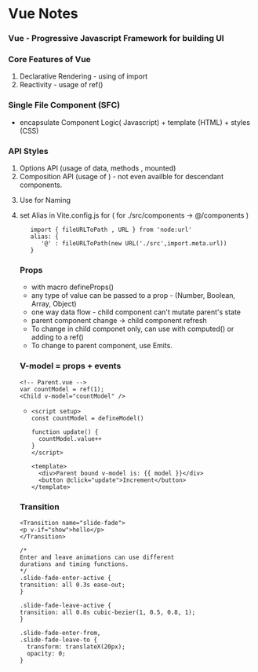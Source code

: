 # Vue Notes

### Vue - Progressive Javascript Framework for building UI

### Core Features of Vue
  1. Declarative Rendering - using of import
  2. Reactivity  - usage of ref()

### Single File Component (SFC)
  - encapsulate Component Logic( Javascript) + template (HTML) + styles (CSS)

### API Styles​
 1. Options API  (usage of data, methods , mounted)
 2. Composition API (usage of <script setup>)
 
### DOM - Document Object Model

  - API that load to show in web browser
  - Having thousands of nodes in single DOM -> Virtual DOM = represent actual DOM with Javascript Objects
  - DOM Vs Virtual DOM ( Blue Print Vs Actual)


### Text Interpolation
     "Mustache" ( မုတ်ဆိတ် ) syntax  - {{ msg }}
   - For Raw Html
      
    <span v-html="rawHtml"></span>  
 
  - For Attribue Binding
     Mustaches can not be used inside HTML Attribues

       <div v-bind:id="dynamicId"></div>
       
### Same-name Shorthand (over Vue 3.4)
   If the attribue has the same name with the Javascript value being bound, the syntax can be shortened to mit the attribute value: 
   
    <!-- same as :id="id" -->
    <div :id></div>
    <!-- this also works -->
    <div v-bind:id></div>

### Calling Functions - Functions can be called inside a binding expression

### Directives - special attributes with the v- prefix.

### Arguments - definded by a colon after the directive name
   
    <a v-bind:href="url"> .. </a>
    <!-- shorthand -->
    <a :href="url"> ... </a>
   -  Dynamic arguement - wrap with square brackets

### Reactivity 
    
    import { ref } from 'vue'

    export default {
    // `setup` is a special hook dedicated for the Composition API.
    setup() {
      const count = ref(0)

      function increment(){
        //.value is needed in Javascript
        count.value++;
      }

      // expose the ref to the template
      return {
        count
      }
     }
    }

  - Why need refs with .value instead of plain variables

    In standard Javascript, no way to detect the access or mutation of plain variables, but by intercepting the get and set operations of an objects' properties.

    Ref can hold any value type - nested objects, arrays or Javascript built-in data structures like Map.

### Shallow Refs - for avoiding the observation cost of large objects.

### Change to Reactive state, DOM is updated automatically. But not synchronously. Vue buffers util 'next tick' no matter how many state changes made.
   - To wait for the DOM update to complete after a state change, you can use the nextTick() global API:
     
    import { nextTick } from 'vue'

    async function increment() {
      count.value++
      await nextTick()
      // Now the DOM is updated
    }

### reactive()

 - Unlike ref that wraps the inner value in a special object, reactive() itself reactive.

### Computed property

- For complex logic that includes reactive data like getting total of books objects in reactive

       <script setup>
      import { reactive, computed } from 'vue'

      const author = reactive({
        name: 'John Doe',
        books: [
          'Vue 2 - Advanced Guide',
          'Vue 3 - Basic Guide',
          'Vue 4 - The Mystery'
        ]
      })

      // a computed ref
      const publishedBooksMessage = computed(() => {
        return author.books.length > 0 ? 'Yes' : 'No'
      })
      </script>

      <template>
        <p>Has published books:</p>
        <span>{{ publishedBooksMessage }}</span>
      </template>

  - will update when author.books changes.

 ### Computed Caching vs Methods

   - Computed properties are cached based on their reactive dependencies and will only re-evaluate when some of its reactive dependencies have changed.
   - Method invocation will always run the function whenever a re-render happens.

### Computed property are by default getter only. For writable computed, set getter and setter.

      <script setup>
      import {ref,computed} from 'vue'

      const firstName = ref('Eric');
      const lastName =  ref('Scheidel');

      const fullName = computed({
        //getter
        get(){
          return firstName.value + ' ' + lastName.value
        },
        set(newValue){
          [firstName.value,lastName.value] = newValue.split(' ')
        }
      });

      </script>


- Getter should be side effect free
- Avoid mutating computed value

### Class and Style Bindings

  :class ( short hand for v-bind:class)

    <div :class="{ active: isActive }"></div>

### Conditional Rendering ( v-if, v-else , v-else-if )

    <button @click="awesome = !awesome">Toggle</button>
    
    <h1 v-if="awesome">Vue is awesome!</h1>
    <h1 v-else>Oh no 😢</h1>

- For toggling more than one element, add v-if in <template>

### v-if Vs v-show
- v-show if toggle something very often ( higher initial render cost)
- v-if if condition is unlikely to change at runtime ( higher toggle cost )
    
### List Rendering ( v-for )

    const items = refe([{ message: 'Hello'} , { message: 'World'}]);

    <li v-for:"(item,index|key) in|of items">
      {{ item.message }}
    </li>

- With a range 

       <span v-for="n in 10"> {{ n }}</span>
- Recommended to provide a key attribute with v-for whenever possible including in Components, unless the iterated DOM content is simple

### Array Change Detection

  - push()
  - pop()
  - shift()
  - unshift()
  - splice()
  - sort()
  - reverse()

- filter(),contact() and slice() do not mutate original array, but always return a new array() , so need to replace old array with new one

       items.value = items.value.filter((item)=> item.message.match(/Foo/));

- for displaying Filtered/Sorted Resluts - Use with computed

       import {computed} from 'vue'
       const numbers = ref([1,2,3,4,5]);

       const evenNumbers = computed(()=>{
          return numbers.filter((n)=> n% 2 === 0)
       })

  ### Listening to Events

  - v-on:click="handler" -> shortcut -> @click="handler"
    1. Inline Hander - Inline Javascript
    2. Method Handler - call a Method
   
  ### Access Event Argument in Inline Handlers

        <!--- using $event special variable --->
        <button @click="warn('Some Warning',$event)">
          Submit
        </button>
  
        <!--- using inline arrow function --->
        <button @click="(event)=> warn('Some Warning',event)">
          Submit
        </button>

    Event Modifiers ( can be chainded like - .stop.prevent
  - .stop
  - .prevent
  - .self
  - .capture
  - .once
  - .passive
 
    Key Modifiers for Keyboard Event ( with @keyup )
  - .enter
  - .tab
  - .space
  - .esc
  - .delete ( captures both 'Delete' and 'Backspace' keys)
  - .up
  - .down
  - .left
  - .right
 
    System Modifiers 
  - .ctrl
  - .alt
  - .shift
  - .meta
  - use .exact for only defined system keys like @click.ctrl.exact or @click.exact - no system modifiers are pressed

        <input @keyup.alt.enter="clear" />
        <!-- Ctrl + Click -->
        <div @click.ctrl="doSomething">Do something</div>
 
     Mouse Button Modifiers ( with @mouse )
    - .left
    - .right
    - .middle

### Form Input Bindings

        <input 
        :value="text"
        @input="event => text = event.target.value">

v-model directive helps to 

       <input v-model="text">

 1. Textbox - <input></input>
 2. Multiline Text - <textarea v-model="text"></textarea>
 3. Checkbox - <input type="checkbox" v-model="checkNames" value="test"></input><label for="test">Test</label>
 4. Radio - <input type="radio" id="one" value="One" v-model="picked" -> same value for all/>
 5. Select - <select v-model="selected"> <option disabled value=""> </option> <option> Option A </option> </select>

 ### LifeCycle Hooks

 onMounted hook can be used to run after component initial rendering and created DOM nodes

 ### Watchers

 - watch function to trigger callback whenever a piece of reactive state changes:

       <script setup>
       import {ref,watch} from 'vue'

        const question = ref('')
       const answer = ref('Answer 1')
       const loading = ref(false);

       watch(question, async ( new , old )=>{
        if(new.includes('?'){
         loading.value = true
         answer.value = 'Thinking ... '
        try{
           const res = await fetch("test_url")
           answer.value = (await res.json()).answer
         } catch(error){
           answer.value = "error"
         } finally {
           loading.value = false
         }
        }
       });

       </script>

       <template>
         <p> Ask a yes/no question:
           <input v-model="question" :disabled="loading">
         </p>
         <p> {{ answer }} </p>
       </template>

   - default lazy watcher only whenever relevant state changes
   - Eager Watchers - with passing { immediate: true } option
   - Once Watchers ( Vue 3.4+) - with passing { once: true } option
   - WatchEffect() - no need to pass ref to be watched
   - Post Watchers - for avoiding multiple update state with passing { flush: 'post'}
   - Sync Watchers - with passing { flush: 'sync' }
   - Stopping Watchers - set by const unwatch = watchEffect();  and unwatch()
  
### Components

   - Props - custom attributes that are registered on a component - defineProps(['prop_name'])

     <!-- BlogPost.vue -->
    <script setup>
    defineProps(['title'])
    </script>

    <template>
      <h4>{{ title }}</h4>
    </template>

  - Then pass to it
    
         const posts = ref([
        { id: 1, title: 'My journey with Vue' },
        { id: 2, title: 'Blogging with Vue' },
        { id: 3, title: 'Why Vue is so fun' }
        ])

        <BlogPost
        v-for="post in posts"
        :key="post.id"
        :title="post.title"
         />

    - Emits - catching emitted events from component - defineEmits('event-name'])
   
    - Slot <slot /> can be used for passig content to a component
    - Dynamic component with <component :is="tabs[currentTab]"></component>

          <ConfirmDialog
          :is-open="isLogoutDialogOpen" title="Confirm" message="Are you sure you want to logout?"
          @close="isLogoutDialogOpen = false" @ok="logout"
          />

### Component Registeration - Global vs Local

- Global ( using app.component() )
- Local ( import ComponentA from './ComponentA.vue'; in <script setup> </script>) - not even availble for descendant components.

- Use <PascalCase /> for Naming
- set Alias in Vite.config.js for ( for ./src/components -> @/components )
    
         import { fileURLToPath , URL } from 'node:url'
         alias: {
            '@' : fileURLToPath(new URL('./src',import.meta.url))
         }

### Props
  - with macro defineProps()
  - any type of value can be passed to a prop - (Number, Boolean, Array, Object)
  - one way data flow - child component can't mutate parent's state
  - parent component change -> child component refresh
  - To change in child componet only, can use with computed() or adding to a ref()
  - To change to parent component, use Emits.

### V-model = props + events
    <!-- Parent.vue -->
    var countModel = ref(1);
    <Child v-model="countModel" />
-
    <!-- Child.vue -->
      <script setup>
      const countModel = defineModel()

      function update() {
        countModel.value++
      }
      </script>

      <template>
        <div>Parent bound v-model is: {{ model }}</div>
        <button @click="update">Increment</button>
      </template>


### Transition

    <Transition name="slide-fade">
    <p v-if="show">hello</p>
    </Transition>
    
    /*
    Enter and leave animations can use different
    durations and timing functions.
    */
    .slide-fade-enter-active {
    transition: all 0.3s ease-out;
    }

    .slide-fade-leave-active {
    transition: all 0.8s cubic-bezier(1, 0.5, 0.8, 1);
    }

    .slide-fade-enter-from,
    .slide-fade-leave-to {
      transform: translateX(20px);
      opacity: 0;
    }



     

